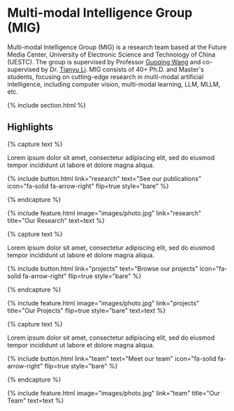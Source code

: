 ---
---

# Multi-modal Intelligence Group (MIG)

Multi-modal Intelligence Group (MIG) is a research team based at the Future Media Center, University of Electronic Science and Technology of China (UESTC). The group is supervised by Professor [Guoqing Wang](https://faculty.uestc.edu.cn/wangguoqing2/zh_CN/index.htm) and co-supervised by Dr. [Tianyu Li](https://scholar.google.com/citations?user=6MUsCT4AAAAJ&hl=en). MIG consists of 40+ Ph.D. and Master's students, focusing on cutting-edge research in multi-modal artificial intelligence, including computer vision, multi-modal learning, LLM, MLLM, etc.

{% include section.html %}

## Highlights

{% capture text %}

Lorem ipsum dolor sit amet, consectetur adipiscing elit, sed do eiusmod tempor incididunt ut labore et dolore magna aliqua.

{%
  include button.html
  link="research"
  text="See our publications"
  icon="fa-solid fa-arrow-right"
  flip=true
  style="bare"
%}

{% endcapture %}

{%
  include feature.html
  image="images/photo.jpg"
  link="research"
  title="Our Research"
  text=text
%}

{% capture text %}

Lorem ipsum dolor sit amet, consectetur adipiscing elit, sed do eiusmod tempor incididunt ut labore et dolore magna aliqua.

{%
  include button.html
  link="projects"
  text="Browse our projects"
  icon="fa-solid fa-arrow-right"
  flip=true
  style="bare"
%}

{% endcapture %}

{%
  include feature.html
  image="images/photo.jpg"
  link="projects"
  title="Our Projects"
  flip=true
  style="bare"
  text=text
%}

{% capture text %}

Lorem ipsum dolor sit amet, consectetur adipiscing elit, sed do eiusmod tempor incididunt ut labore et dolore magna aliqua.

{%
  include button.html
  link="team"
  text="Meet our team"
  icon="fa-solid fa-arrow-right"
  flip=true
  style="bare"
%}

{% endcapture %}

{%
  include feature.html
  image="images/photo.jpg"
  link="team"
  title="Our Team"
  text=text
%}

<script type='text/javascript' id='clustrmaps' src='//cdn.clustrmaps.com/map_v2.js?cl=ffffff&w=a&t=tt&d=IPz9CHURQbIcxY1LcH-h8QSuFwl3DVHDYvYkveXsHqc&co=2d78ad&cmo=3acc3a&cmn=ff5353&ct=ffffff'></script>
